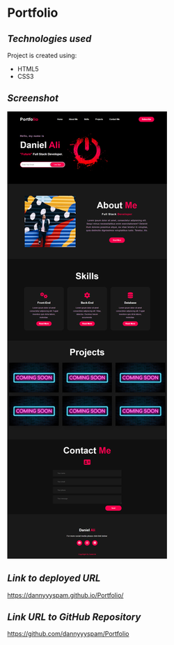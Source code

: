 # Portfolio

## **_Technologies used_**

Project is created using:

- HTML5
- CSS3

## **_Screenshot_**

<img src="img/Portfolio-screenshot.png">

## **_Link to deployed URL_**

https://dannyyyspam.github.io/Portfolio/

## **_Link URL to GitHub Repository_**

https://github.com/dannyyyspam/Portfolio
